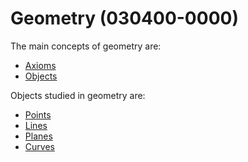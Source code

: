 # Geometry (030400-0000)

The main concepts of geometry are:

- [Axioms](030400-0001-axioms.md)
- [Objects](030400-0002-objects.md)

Objects studied in geometry are:
- [Points](030400-0003-point.md)
- [Lines](030400-0004-line.md)
- [Planes](030400-0005-plane.md)
- [Curves](030400-0006-cur)